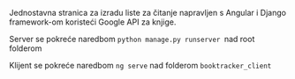 Jednostavna stranica za izradu liste za čitanje napravljen s Angular i Django framework-om koristeći Google API za knjige.

Server se pokreće naredbom `python manage.py runserver `nad root folderom

Klijent se pokreće naredbom `ng serve` nad folderom `booktracker_client`
